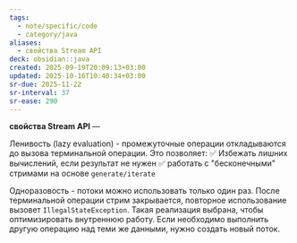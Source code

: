 ```yaml
---
tags:
  - note/specific/code
  - category/java
aliases:
  - свойства Stream API
deck: obsidian::java
created: 2025-09-19T20:09:13+03:00
updated: 2025-10-16T10:40:34+03:00
sr-due: 2025-11-22
sr-interval: 37
sr-ease: 290
---
```


**свойства Stream API**
—

Ленивость (lazy evaluation) - промежуточные операции откладываются до вызова терминальной операции. Это позволяет:
✅ Избежать лишних вычислений, если результат не нужен
✅ работать с "бесконечными" стримами на основе `generate/iterate`

Одноразовость - потоки можно использовать только один раз. После терминальной операции стрим закрывается, повторное использование вызовет `IllegalStateException`. Такая реализация выбрана, чтобы оптимизировать внутреннюю работу. Если необходимо выполнить другую операцию над теми же данными, нужно создать новый поток.
